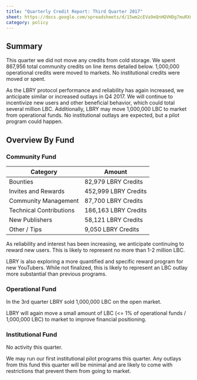 ```yaml
---
title: "Quarterly Credit Report: Third Quarter 2017"
sheet: https://docs.google.com/spreadsheets/d/15wm2cEVa9eQnHQVHDg7muRXm1dzFXJ6ftqEJBuNixGM/edit?usp=sharing
category: policy
---
```


## Summary

This quarter we did not move any credits from cold storage.  We spent 867,956 total community credits on line items detailed below. 1,000,000 operational credits were moved to markets.  No institutional credits were moved or spent.

As the LBRY protocol performance and reliability has again increased, we anticipate similar or increased outlays in Q4 2017. We will continue to incentivize new users and other beneficial behavior, which could total several million LBC. Additionally, LBRY may move 1,000,000 LBC to market from operational funds. No institutional outlays are expected, but a pilot program could happen.

## Overview By Fund

### Community Fund

| Category | Amount |
|---|---|
| Bounties | 82,979 LBRY Credits |
| Invites and Rewards | 452,999 LBRY Credits |
| Community Management | 87,700 LBRY Credits |
| Technical Contributions | 186,163 LBRY Credits |
| New Publishers | 58,121 LBRY Credits |
| Other / Tips | 9,050 LBRY Credits |

As reliability and interest has been increasing, we anticipate continuing to reward new users. This is likely to represent no more than 1-2 million LBC.

LBRY is also exploring a more quantified and specific reward program for new YouTubers. While not finalized, this is likely to represent an LBC outlay more substantial than previous programs.

### Operational Fund

In the 3rd quarter LBRY sold 1,000,000 LBC on the open market.

LBRY will again move a small amount of LBC (<= 1% of operational funds / 1,000,000 LBC) to market to improve financial positioning.

### Institutional Fund

No activity this quarter.

We may run our first institutional pilot programs this quarter. Any outlays from this fund this quarter will be minimal and are likely to come with restrictions that prevent them from going to market.
